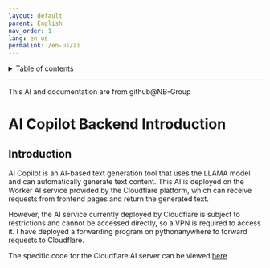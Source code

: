 ```yaml
---
layout: default
parent: English
nav_order: 1
lang: en-us
permalink: /en-us/ai
---
```


<details close markdown="block">
  <summary>
    Table of contents
  </summary>
  {: .text-delta }
- TOC
{:toc}
</details>

---
This AI and documentation are from github@NB-Group
# AI Copilot Backend Introduction
## Introduction
AI Copilot is an AI-based text generation tool that uses the LLAMA model and can automatically generate text content.
This AI is deployed on the Worker AI service provided by the Cloudflare platform, which can receive requests from frontend pages and return the generated text.

However, the AI service currently deployed by Cloudflare is subject to restrictions and cannot be accessed directly, so a VPN is required to access it.
I have deployed a forwarding program on pythonanywhere to forward requests to Cloudflare.

The specific code for the Cloudflare AI server can be viewed [here](https://github.com/tjy-gitnub/win12/blob/main/scripts/AI%20Copilot%20service/Cloudflare%20AI.js)

